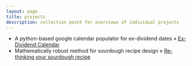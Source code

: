 ```yaml
---
layout: page
title: projects
description: collection point for overviews of individual projects
---
```


<ul class="posts">
    <li><span>A python-based google calendar populator for ex-dividend dates</span> &raquo; <a href="https://mag06.github.io/pages/dividend_calendar.html" target="_blank">Ex-Dividend Calendar</a></li>
    <li><span>Mathematically robust method for sourdough recipe design</span> &raquo; <a href="https://mag06.github.io/pages/sourdough.html" target="_blank">Re-thinking your sourdough recipe</a></li>
</ul>




